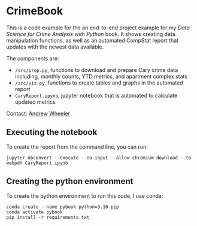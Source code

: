 # CrimeBook

This is a code example for the an end-to-end project example for my *Data Science for Crime Analysis with Python* book. It shows creating data manipulation functions, as well as an automated CompStat report that updates with the newest data available.

The components are:

 - `/src/prep.py`, functions to download and prepare Cary crime data including, monthly counts, YTD metrics, and apartment complex stats
 - `/src/viz.py`, functions to create tables and graphs in the automated report
 - `CaryReport.ipynb`, jupyter notebook that is automated to calculate updated metrics

Contact: [Andrew Wheeler](https://crimede-coder.com/)

## Executing the notebook

To create the report from the command line, you can run:

    jupyter nbconvert --execute --no-input --allow-chromium-download --to webpdf CaryReport.ipynb

## Creating the python environment

To create the python environment to run this code, I use conda:

    conda create --name pybook python=3.10 pip
    conda activate pybook
    pip install -r requirements.txt